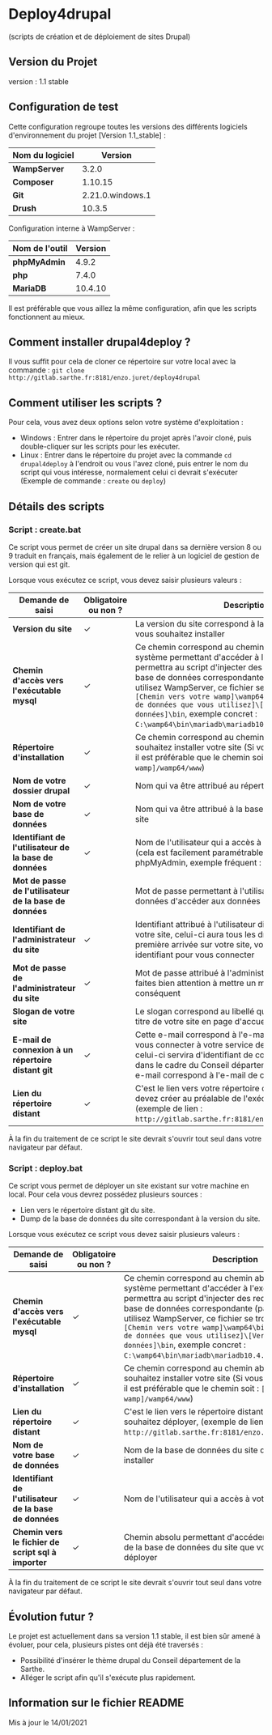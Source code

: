# Deploy4drupal
(scripts de création et de déploiement de sites Drupal)

## Version du Projet
version : 1.1 stable

## Configuration de test

Cette configuration regroupe toutes les versions des différents logiciels d'environnement du projet [Version 1.1_stable] :

| Nom du logiciel      	| Version |
| -------------------  	| ---------------------- |
| **WampServer**	| 3.2.0 |
| **Composer**	| 1.10.15 |
| **Git** | 2.21.0.windows.1 |
| **Drush** | 10.3.5 |

Configuration interne à WampServer :

| Nom de l'outil      	| Version |
| -------------------  	| ---------------------- |
| **phpMyAdmin**	| 4.9.2 |
| **php**	| 7.4.0 |
| **MariaDB** | 10.4.10 |

Il est préférable que vous aillez la même configuration, afin que les scripts fonctionnent au mieux.


## Comment installer drupal4deploy ?

Il vous suffit pour cela de cloner ce répertoire sur votre local avec la commande : ``` git clone http://gitlab.sarthe.fr:8181/enzo.juret/deploy4drupal ```

## Comment utiliser les scripts ?

Pour cela, vous avez deux options selon votre système d'exploitation :

- Windows : Entrer dans le répertoire du projet après l'avoir cloné, puis double-cliquer sur les scripts pour les exécuter.
- Linux : Entrer dans le répertoire du projet avec la commande ``` cd drupal4deploy ``` à l'endroit ou vous l'avez cloné, puis entrer le nom du script qui vous intéresse, normalement celui ci devrait s'exécuter (Exemple de commande : ``` create ``` ou ``` deploy ```)

## Détails des scripts

### Script : create.bat
Ce script vous permet de créer un site drupal dans sa dernière version 8 ou 9 traduit en français, mais également de le relier à un logiciel de gestion de version qui est git.

Lorsque vous exécutez ce script, vous devez saisir plusieurs valeurs :

| Demande de saisi     	| Obligatoire ou non ? | Description | 
| -------------------  	| ---------------------- | ---------------------- |
| **Version du site**	| ✓ | La version du site correspond à la version de drupal que vous souhaitez installer |
| **Chemin d'accès vers l'exécutable mysql**	| ✓ | Ce chemin correspond au chemin absolu interne à votre système permettant d'accéder à l'exécutable mysql, celui permettra au script d'injecter des requêtes sql dans votre base de données correspondante (par exemple si vous utilisez WampServer, ce fichier se trouve à ce chemin ci ``` [Chemin vers votre wamp]\wamp64\bin\[Nom de la base de données que vous utilisez]\[Version de la base de données]\bin ```, exemple concret : ``` C:\wamp64\bin\mariadb\mariadb10.4.10\bin ```)|
| **Répertoire d'installation** | ✓ | Ce chemin correspond au chemin absolu ou vous souhaitez installer votre site (Si vous utilisez WampServer il est préférable que le chemin soit : ``` [Chemin vers votre wamp]/wamp64/www ```) |
| **Nom de votre dossier drupal** | ✓ | Nom qui va être attribué au répertoire de votre site |
| **Nom de votre base de données** | ✓ | Nom qui va être attribué à la base de données de votre site |
| **Identifiant de l'utilisateur de la base de données** | ✓ | Nom de l'utilisateur qui a accès à votre base de données (cela est facilement paramétrable en passant dans phpMyAdmin, exemple fréquent : ``` root ```) |
| **Mot de passe de l'utilisateur de la base de données** |  | Mot de passe permettant à l'utilisateur de la base de données d'accéder aux données |
| **Identifiant de l'administrateur du site** | ✓ | Identifiant attribué à l'utilisateur dis administrateur de votre site, celui-ci aura tous les droits, ainsi lors de votre première arrivée sur votre site, vous pourrez utiliser cet identifiant pour vous connecter |
| **Mot de passe de l'administrateur du site** | ✓ | Mot de passe attribué à l'administrateur de votre site, faites bien attention à mettre un mot de passe assez conséquent |
| **Slogan de votre site** |  | Le slogan correspond au libellé qui se retrouvera sous le titre de votre site en page d'accueil |
| **E-mail de connexion à un répertoire distant git** | ✓ | Cette e-mail correspond à l'e-mail vous permettant de vous connecter à votre service de répertoire distant git, celui-ci servira d'identifiant de connexion pour le script, dans le cadre du Conseil département de la Sarthe, cette e-mail correspond à l'e-mail de connexion @sarthe.fr |
| **Lien du répertoire distant** | ✓ | C'est le lien vers votre répertoire distant git, que vous devez créer au préalable de l'exécution du ce script (exemple de lien : ``` http://gitlab.sarthe.fr:8181/enzo.juret/deploy4drupal ```)|

À la fin du traitement de ce script le site devrait s'ouvrir tout seul dans votre navigateur par défaut.

### Script : deploy.bat
Ce script vous permet de déployer un site existant sur votre machine en local. Pour cela vous devrez possédez plusieurs sources :
- Lien vers le répertoire distant git du site.
- Dump de la base de données du site correspondant à la version du site.

Lorsque vous exécutez ce script vous devez saisir plusieurs valeurs :

| Demande de saisi     	| Obligatoire ou non ? | Description | 
| -------------------  	| ---------------------- | ---------------------- |
| **Chemin d'accès vers l'exécutable mysql**	| ✓ | Ce chemin correspond au chemin absolu interne à votre système permettant d'accéder à l'exécutable mysql, celui permettra au script d'injecter des requêtes sql dans votre base de données correspondante (par exemple si vous utilisez WampServer, ce fichier se trouve à ce chemin ci ``` [Chemin vers votre wamp]\wamp64\bin\[Nom de la base de données que vous utilisez]\[Version de la base de données]\bin ```, exemple concret : ``` C:\wamp64\bin\mariadb\mariadb10.4.10\bin ```)|
| **Répertoire d'installation** | ✓ | Ce chemin correspond au chemin absolu ou vous souhaitez installer votre site (Si vous utilisez WampServer il est préférable que le chemin soit : ``` [Chemin vers votre wamp]/wamp64/www ```) |
| **Lien du répertoire distant** | ✓ | C'est le lien vers le répertoire distant git du site que vous souhaitez déployer, (exemple de lien : ``` http://gitlab.sarthe.fr:8181/enzo.juret/deploy4drupal ```)|
| **Nom de votre base de données** | ✓ | Nom de la base de données du site que vous souhaitez installer |
| **Identifiant de l'utilisateur de la base de données** | ✓ | Nom de l'utilisateur qui a accès à votre base de données |
| **Chemin vers le fichier de script sql à importer** | ✓ | Chemin absolu permettant d'accéder au script / dump sql de la base de données du site que vous souhaitez déployer |

À la fin du traitement de ce script le site devrait s'ouvrir tout seul dans votre navigateur par défaut.

## Évolution futur ?
Le projet est actuellement dans sa version 1.1 stable, il est bien sûr amené à évoluer, pour cela, plusieurs pistes ont déjà été traversés :
- Possibilité d'insérer le thème drupal du Conseil département de la Sarthe.
- Alléger le script afin qu'il s'exécute plus rapidement.

## Information sur le fichier README
Mis à jour le 14/01/2021
